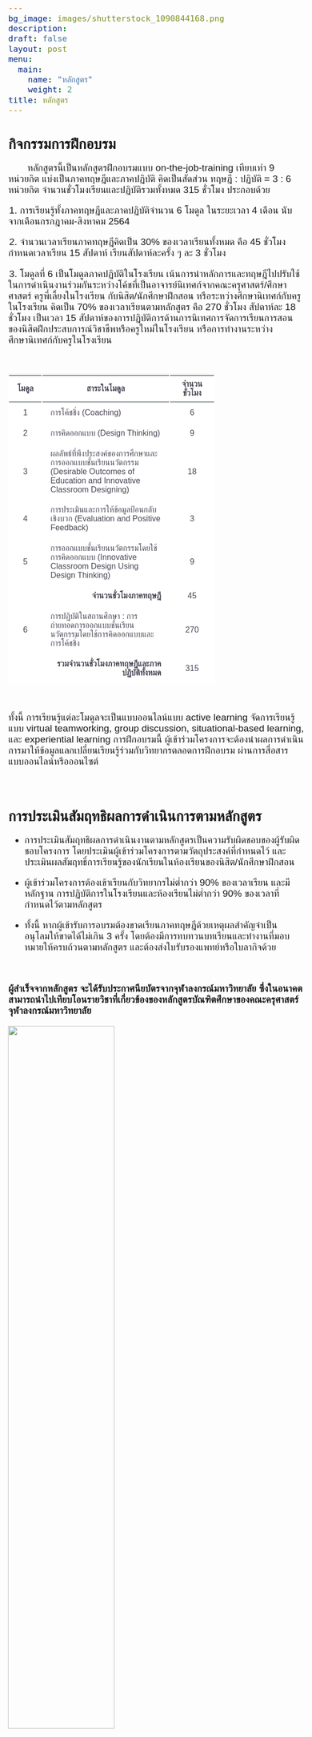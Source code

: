 ```yaml
---
bg_image: images/shutterstock_1090844168.png
description: 
draft: false
layout: post
menu:
  main:
    name: "หลักสูตร"
    weight: 2
title: หลักสูตร
---
```




<style>
@import url('https://fonts.googleapis.com/css2?family=Sarabun:wght@300;400&family=Trirong:wght@300;400;500&display=swap');

*, *:before, *:after {
  margin: 0;
  padding: 0;
  box-sizing: border-box;
}

body {
    font-family: 'Sarabun', sans-serif;
    font-size: 1.2em;

    }
table {
  background: #FFFFFF;
  border-radius: 0.4em;
  border-collapse: separate;
  margin: 0 em;
  width: 70%;
}
th {
  border-bottom: 1px solid #364043;
  color: #474453;
  font-size: 1em;
  font-weight: 600;
  padding: 0.5em 1em;
  text-align: center;
}
td {
  color: #474453;
  font-weight: 400;
  padding: 0.65em 1em;
}
.disabled td {
  color: #4F5F64;
}
tbody tr {
  transition: background 0.25s ease;
}
tbody tr:hover {
  background: #FED680;
}


</style>












## กิจกรรมการฝึกอบรม


<p style="text-indent: 2em;">หลักสูตรนี้เป็นหลักสูตรฝึกอบรมแบบ on-the-job-training เทียบเท่า 9 หน่วยกิต แบ่งเป็นภาคทฤษฎีและภาคปฏิบัติ คิดเป็นสัดส่วน ทฤษฎี : ปฏิบัติ = 3 : 6 หน่วยกิต จำนวนชั่วโมงเรียนและปฏิบัติรวมทั้งหมด 315 ชั่วโมง ประกอบด้วย</p>

<p style="text-indent: 0.1em;">1. การเรียนรู้ทั้งภาคทฤษฎีและภาคปฏิบัติจำนวน 6 โมดูล ในระยะเวลา 4 เดือน นับจากเดือนกรกฎาคม-สิงหาคม 2564</p>


<p style="text-indent: 0.1em;">2. จำนวนเวลาเรียนภาคทฤษฎีคิดเป็น 30% ของเวลาเรียนทั้งหมด คือ 45 ชั่วโมง กำหนดเวลาเรียน 15 สัปดาห์ เรียนสัปดาห์ละครั้ง ๆ ละ 3 ชั่วโมง </p>

<p style="text-indent: 0.1em;">3. โมดูลที่ 6 เป็นโมดูลภาคปฏิบัติในโรงเรียน เน้นการนำหลักการและทฤษฎีไปปรับใช้ในการดำเนินงานร่วมกันระหว่างโค้ชที่เป็นอาจารย์นิเทศก์จากคณะครุศาสตร์/ศึกษาศาสตร์ ครูพี่เลี้ยงในโรงเรียน กับนิสิต/นักศึกษาฝึกสอน หรือระหว่างศึกษานิเทศก์กับครูในโรงเรียน คิดเป็น 70% ของเวลาเรียนตามหลักสูตร คือ 270 ชั่วโมง สัปดาห์ละ 18 ชั่วโมง เป็นเวลา 15 สัปดาห์ของการปฏิบัติการด้านการนิเทศการจัดการเรียนการสอนของนิสิตฝึกประสบการณ์วิชาชีพหรือครูใหม่ในโรงเรียน หรือการทำงานระหว่างศึกษานิเทศก์กับครูในโรงเรียน</p>

</br>

<table>
  <thead>
    <tr>
      <th>โมดูล
      <th width=550>สาระในโมดูล
      <th width=120>จำนวนชั่วโมง

  </thead>
  <tbody>
    <tr>
      <td align="center">1
      <td>การโค้ชชิ่ง (Coaching)
      <td align="center">6
    <tr>
      <td align="center">2
      <td>การคิดออกแบบ (Design Thinking)
      <td align="center">9
    <tr>
      <td align="center">3
      <td>ผลลัพธ์ที่พึงประสงค์ของการศึกษาและการออกแบบชั้นเรียนนวัตกรรม (Desirable Outcomes of Education and Innovative Classroom Designing) 
      <td align="center">18
    <tr>
      <td align="center">4
      <td>การประเมินและการให้ข้อมูลป้อนกลับเชิงบวก (Evaluation and Positive Feedback) 
      <td align="center">3
    <tr>
      <td align="center">5
      <td>การออกแบบชั้นเรียนนวัตกรรมโดยใช้การคิดออกแบบ (Innovative Classroom Design Using Design Thinking)   
      <td align="center">9
    <tr>
      <td align="center">
      <td align="right"><strong>จำนวนชั่วโมงภาคทฤษฎี</strong>
      <td align="center">45
    <tr>
      <td align="center">6
      <td>การปฏิบัติในสถานศึกษา : การถ่ายทอดการออกแบบชั้นเรียนนวัตกรรมโดยใช้การคิดออกแบบและการโค้ชชิ่ง
      <td align="center">270
    <tr>
      <td>
      <td align="right"><strong>รวมจำนวนชั่วโมงภาคทฤษฎีและภาคปฏิบัติทั้งหมด</strong>
      <td align="center">315
  </tbody>
</table>

</br>

ทั้งนี้ การเรียนรู้แต่ละโมดูลจะเป็นแบบออนไลน์แบบ active learning จัดการเรียนรู้แบบ virtual teamworking,  group discussion, situational-based learning, และ experiential learning การฝึกอบรมนี้ ผู้เข้าร่วมโครงการจะต้องนำผลการดำเนินการมาให้ข้อมูลแลกเปลี่ยนเรียนรู้ร่วมกับวิทยากรตลอดการฝึกอบรม ผ่านการสื่อสารแบบออนไลน์หรือออนไซต์ </p>

</br>

## การประเมินสัมฤทธิผลการดำเนินการตามหลักสูตร


- การประเมินสัมฤทธิผลการดำเนินงานตามหลักสูตรเป็นความรับผิดชอบของผู้รับผิดชอบโครงการ โดยประเมินผู้เข้าร่วมโครงการตามวัตถุประสงค์ที่กำหนดไว้ และประเมินผลสัมฤทธิ์การเรียนรู้ของนักเรียนในห้องเรียนของนิสิต/นักศึกษาฝึกสอน

- ผู้เข้าร่วมโครงการต้องเข้าเรียนกับวิทยากรไม่ต่ำกว่า 90% ของเวลาเรียน และมีหลักฐาน
การปฏิบัติการในโรงเรียนและห้องเรียนไม่ต่ำกว่า 90% ของเวลาที่กำหนดไว้ตามหลักสูตร 

- ทั้งนี้ หากผู้เข้ารับการอบรมต้องขาดเรียนภาคทฤษฎีด้วยเหตุผลสำคัญจำเป็น อนุโลมให้ขาดได้ไม่เกิน 3 ครั้ง โดยต้องมีการทบทวนบทเรียนและทำงานที่มอบหมายให้ครบถ้วนตามหลักสูตร และต้องส่งใบรับรองแพทย์หรือใบลากิจด้วย 

<br>

**ผู้สำเร็จจากหลักสูตร จะได้รับประกาศนียบัตรจากจุฬาลงกรณ์มหาวิทยาลัย ซึ่งในอนาคตสามารถนำไปเทียบโอนรายวิชาที่เกี่ยวข้องของหลักสูตรบัณฑิตศึกษาของคณะครุศาสตร์ จุฬาลงกรณ์มหาวิทยาลัย**


<img class="special-img-class" width="60%" src="/images/certificate.png">


## การบริหารจัดการหลักสูตร

### 1. การรับผู้เรียนและเปิดสอนตามหลักสูตร


รับผู้เรียนตั้งแต่ภาคการศึกษาที่ 2 ปีการศึกษา 2565


ประกาศรับและแจ้งผลการรับผู้เรียนภายในมกราคม 2565

จำนวนรับ 40 คน

### 2. ระยะเวลาในการเรียน

รวมทั้งสิ้นเป็นเวลา 4 เดือน ระหว่างปลายเดือนมกราคม - พฤษภาคม 2565 (กำหนดการและช่องทางการเข้าเรียนจะประกาศในภายหลัง)


### 3. คุณสมบัติของผู้สมัครเรียน


<p style="text-indent: 0.1em;">3.1 สำเร็จการศึกษาระดับปริญญาตรีทางการศึกษาหรือมีประสบการณ์ในการสอนในโรงเรียน
</p>

<p style="text-indent: 0.1em;">3.2 มีประสบการณ์ในการทำงานในหน่วยงานที่ปฏิบัติงานเกี่ยวข้องกับการพัฒนาวิชาชีพครู
</p>


<p style="text-indent: 0.1em;">3.3 ผู้สมัครเข้าเรียนในหลักสูตรมีหน้าที่ในการพัฒนานิสิตนักศึกษาครูหรือครูประจำการในโรงเรียน (ผู้สมัครต้องแจ้งชื่อโรงเรียนที่มีนิสิตฝึกสอน หรือครูในโรงเรียนที่ตนเองรับผิดชอบ และระบุสถานที่ฝึกปฏิบัติงาน โดยมีหนังสือยินยอมของผู้บริหารสถานศึกษา)</p>


### 4. สถานที่ฝึกอบรม


<p style="text-indent: 0.1em;"><strong>4.1 การเรียนภาคทฤษฎี</strong> พื้นที่เรียนรู้จัดโดยคณะครุศาสตร์ จุฬาลงกรณ์มหาวิทยาลัย และ/หรือการเรียนรู้ออนไลน์ (ในกรณีที่ยังมีการระบาดของโควิด-19 และมีประกาศห้ามการจัดกิจกรรมการประชุมที่มีการรวมกลุ่มคน)</p>


<p style="text-indent: 0.1em;"><strong>4.2 การฝึกภาคปฏิบัติในสถานศึกษา</strong> ผู้สมัครแสดงหลักฐานว่ามีนิสิตฝึกสอนหรือครูประจำการในโรงเรียนภายใต้การดูแล




### 5. กำหนดการ

ผู้เรียน/ผู้สนใจ สามารถติดตามกำหนดการของหลักสูตรได้จากหน้ากำหนดการ [คล้ิกที่นี่](/schedule) หรือติดตามได้จากทางเพจ <a href="https://www.facebook.com/Upskill-Reskill-Edu-Chula-108438281469923/"> <i class="ion-social-facebook"></i></a>

</br>
</br>



<a href="https://docs.google.com/forms/d/e/1FAIpQLSdVNA56AeqwoxVfdyA27QLnUr8IP3kHQy__7l-DcIc67MUsvQ/viewform"><btn-main class="btn-main button1">สมัครเข้าร่วมโครงการ</button></a>





